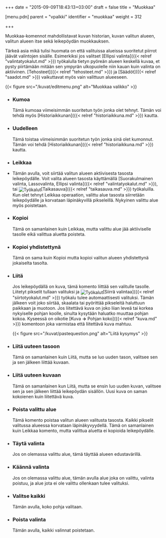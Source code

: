 +++
date = "2015-09-09T18:43:13+03:00"
draft = false
title = "Muokkaa"

[menu.pdn]
	parent = "vpalkki"
	identifier = "muokkaa"
	weight = 312

+++

Muokkaa-komennot mahdollistavat kuvan historian, kuvan valitun alueen, valitun alueen itse sekä leikepöydän muokkauksen.

Tärkeä asia mikä tulisi huomata on että valituissa alueissa suoritetut piirrot jäävät valintojen sisälle. Esimerkiksi jos valitset 
[Ellipsi valinta]({{< relref "valintatyokalut.md" >}}) työkalulla tietyn pyöreän alueen keskellä kuvaa, et pysty piirtämään mitään sen ympyrän 
ulkopuolelle niin kauan kuin valinta on aktiivinen. [Tehosteet]({{< relref "tehosteet.md" >}}) ja [Säädöt]({{< relref "saadot.md" >}}) vaikuttavat myös vain valittuun alueeseen.

{{< figure src="/kuvat/editmenu.png" alt="Muokkaa valikko" >}}

*	### Kumoa

	Tämä kumoaa viimeisimmän suoritetun työn jonka olet tehnyt. Tämän voi tehdä myös [Historiaikkunan]({{< relref "historiaikkuna.md" >}}) kautta.
	
*	### Uudelleen
	
	Tämä toistaa viimeisimmän suoritetun työn jonka sinä olet kumonnut. Tämän voi tehdä [Historiaikkunan]({{< relref "historiaikkuna.md" >}}) kautta.
	
*	### Leikkaa
	
*	Tämän avulla, voit siirtää valitun alueen aktiivisesta tasosta leikepöydälle. Voit valita alueen tasosta käyttämällä 
	[Suorakulmainen valinta, Lassovalinta, Ellipsi valinta]({{< relref "valintatyokalut.md" >}}), tai
	<img style="vertical-align: middle;" src="/resurssit/tyokalut/magicwand.png" alt="Työkalut" />[Taikasauva]({{< relref "taikasauva.md" >}}) työkaluilla. 
	Kun olet tehnyt Leikkaa operaation, valittu alue tasosta siirretään leikepöydälle ja korvataan läpinäkyvillä pikseleillä. Nykyinen valittu alue myös poistetaan.
	
*	### Kopioi
	
	Tämä on samanlainen kuin Leikkaa, mutta valittu alue jää aktiiviselle tasolle eikä valittua aluetta poisteta.
	
*	### Kopioi yhdistettynä
	
	Tämä on sama kuin Kopioi mutta kopioi valitun alueen yhdistettynä jokaiselta tasolta.
	
*	### Liitä
	
	Jos leikepöydällä on kuva, tämä komento liittää sen valitulle tasolle. Liitetyt pikselit tullaan valituksi ja <img style="vertical-align: middle;" src="/resurssit/tyokalut/moveselection.png" alt="Työkalut" />[Siirrä valintaa]({{< relref "siirtotyokalut.md" >}}) työkalu tulee 
	automaattisesti valituksi. Tämän jälkeen voit joko siirtää, skaalata tai pyörittää pikseleitä haluttuun paikkaan ja muotoon. Jos liitettävä kuva on joko liian leveä tai 
	korkea nykyiselle pohjan koolle, sinulta kysytään haluatko muuttaa pohjan kokoa. Kyseessä on oikotie [Kuva **&rarr;** Pohjan koko]({{< relref "kuva.md" >}})
	komentoon joka varmistaa että liitettävä kuva mahtuu.
	
	{{< figure src="/kuvat/pastequestion.png" alt="Liitä kysymys" >}}
	
*	### Liitä uuteen tasoon
	
	Tämä on samanlainen kuin Liitä, mutta se luo uuden tason, valitsee sen ja sen jälkeen liittää kuvaan.
	
*	### Liitä uuteen kuvaan
	
	Tämä on samanlainen kun Liitä, mutta se ensin luo uuden kuvan, valitsee sen ja sen jälkeen liittää leikepöydän sisällön. Uusi kuva on saman kokoienen kuin liitettävä kuva.
	
*	### Poista valittu alue
	
	Tämä komento poistaa valitun alueen valitusta tasosta. Kaikki pikselit valitussa alueessa korvataan läpinäkyvyydellä. Tämä on samanlainen kuin Leikkaa komento, mutta valittua aluetta ei kopioida leikepöydälle.
	
*	### Täytä valinta
	
	Jos on olemassa valittu alue, tämä täyttää alueen edustavärillä.
	
*	### Käännä valinta
	
	Jos on olemassa valittu alue, tämän avulla alue joka on valittu, valinta poistuu, ja alue jota ei ole valittu ollenkaan tulee valituksi.
	
*	### Valitse kaikki
	
	Tämän avulla, koko pohja valitaan.
	
*	### Poista valinta
	
	Tämän avulla, kaikki valinnat poistetaan.

